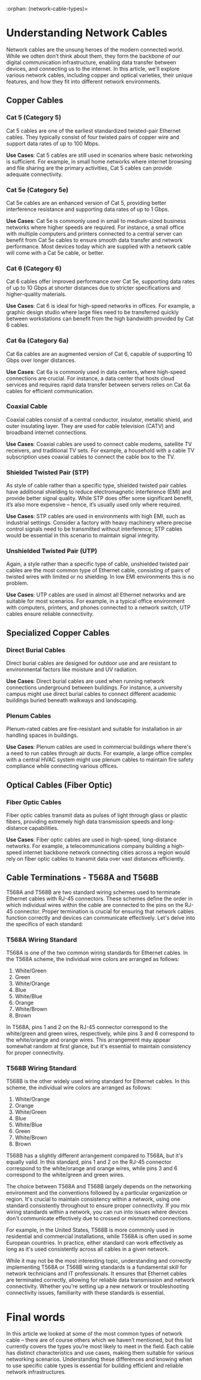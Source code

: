 :orphan:
(network-cable-types)=

# Understanding Network Cables

Network cables are the unsung heroes of the modern connected world. While we odten don’t think about them, they form the backbone of our digital communication infrastructure, enabling data transfer between devices, and connecting us to the internet. In this article, we'll explore various network cables, including copper and optical varieties, their unique features, and how they fit into different network environments.

 

## Copper Cables

### Cat 5 (Category 5)

Cat 5 cables are one of the earliest standardized twisted-pair Ethernet cables. They typically consist of four twisted pairs of copper wire and support data rates of up to 100 Mbps.

**Use Cases**: Cat 5 cables are still used in scenarios where basic networking is sufficient. For example, in small home networks where internet browsing and file sharing are the primary activities, Cat 5 cables can provide adequate connectivity.

 

### Cat 5e (Category 5e)

Cat 5e cables are an enhanced version of Cat 5, providing better interference resistance and supporting data rates of up to 1 Gbps.

**Use Cases**: Cat 5e is commonly used in small to medium-sized business networks where higher speeds are required. For instance, a small office with multiple computers and printers connected to a central server can benefit from Cat 5e cables to ensure smooth data transfer and network performance. Most devices today which are supplied with a network cable will come with a Cat 5e cable, or better.

 

### Cat 6 (Category 6)

Cat 6 cables offer improved performance over Cat 5e, supporting data rates of up to 10 Gbps at shorter distances due to stricter specifications and higher-quality materials.

**Use Cases**: Cat 6 is ideal for high-speed networks in offices. For example, a graphic design studio where large files need to be transferred quickly between workstations can benefit from the high bandwidth provided by Cat 6 cables.

 

### Cat 6a (Category 6a)

Cat 6a cables are an augmented version of Cat 6, capable of supporting 10 Gbps over longer distances.

**Use Cases**: Cat 6a is commonly used in data centers, where high-speed connections are crucial. For instance, a data center that hosts cloud services and requires rapid data transfer between servers relies on Cat 6a cables for efficient communication.

 

### Coaxial Cable

Coaxial cables consist of a central conductor, insulator, metallic shield, and outer insulating layer. They are used for cable television (CATV) and broadband internet connections.

**Use Cases**: Coaxial cables are used to connect cable modems, satellite TV receivers, and traditional TV sets. For example, a household with a cable TV subscription uses coaxial cables to connect the cable box to the TV.

 

### Shielded Twisted Pair (STP)

As style of cable rather than a specific type, shielded twisted pair cables have additional shielding to reduce electromagnetic interference (EMI) and provide better signal quality. While STP does offer some significant benefit, it’s also more expensive – hence, it’s usually used only where required. 

**Use Cases**: STP cables are used in environments with high EMI, such as industrial settings. Consider a factory with heavy machinery where precise control signals need to be transmitted without interference; STP cables would be essential in this scenario to maintain signal integrity. 



### Unshielded Twisted Pair (UTP)

Again, a style rather than a specific type of cable, unshielded twisted pair cables are the most common type of Ethernet cable, consisting of pairs of twisted wires with limited or no shielding. In low EMI environments this is no problem. 

**Use Cases**: UTP cables are used in almost all Ethernet networks and are suitable for most scenarios. For example, in a typical office environment with computers, printers, and phones connected to a network switch, UTP cables ensure reliable connectivity.

 

## Specialized Copper Cables

### Direct Burial Cables

Direct burial cables are designed for outdoor use and are resistant to environmental factors like moisture and UV radiation.

**Use Cases**: Direct burial cables are used when running network connections underground between buildings. For instance, a university campus might use direct burial cables to connect different academic buildings buried beneath walkways and landscaping.



### Plenum Cables

Plenum-rated cables are fire-resistant and suitable for installation in air handling spaces in buildings.

**Use Cases**: Plenum cables are used in commercial buildings where there's a need to run cables through air ducts. For example, a large office complex with a central HVAC system might use plenum cables to maintain fire safety compliance while connecting various offices.

 

## Optical Cables (Fiber Optic)

### Fiber Optic Cables

Fiber optic cables transmit data as pulses of light through glass or plastic fibers, providing extremely high data transmission speeds and long-distance capabilities.

**Use Cases**: Fiber optic cables are used in high-speed, long-distance networks. For example, a telecommunications company building a high-speed internet backbone network connecting cities across a region would rely on fiber optic cables to transmit data over vast distances efficiently.



## Cable Terminations - T568A and T568B

T568A and T568B are two standard wiring schemes used to terminate Ethernet cables with RJ-45 connectors. These schemes define the order in which individual wires within the cable are connected to the pins on the RJ-45 connector. Proper termination is crucial for ensuring that network cables function correctly and devices can communicate effectively. Let's delve into the specifics of each standard:

### T568A Wiring Standard

T568A is one of the two common wiring standards for Ethernet cables. In the T568A scheme, the individual wire colors are arranged as follows:

1. White/Green
2. Green
3. White/Orange
4. Blue
5. White/Blue
6. Orange
7. White/Brown
8. Brown

In T568A, pins 1 and 2 on the RJ-45 connector correspond to the white/green and green wires, respectively, while pins 3 and 6 correspond to the white/orange and orange wires. This arrangement may appear somewhat random at first glance, but it's essential to maintain consistency for proper connectivity.



### T568B Wiring Standard

T568B is the other widely used wiring standard for Ethernet cables. In this scheme, the individual wire colors are arranged as follows:

1. White/Orange
2. Orange
3. White/Green
4. Blue
5. White/Blue
6. Green
7. White/Brown
8. Brown

T568B has a slightly different arrangement compared to T568A, but it's equally valid. In this standard, pins 1 and 2 on the RJ-45 connector correspond to the white/orange and orange wires, while pins 3 and 6 correspond to the white/green and green wires.

The choice between T568A and T568B largely depends on the networking environment and the conventions followed by a particular organization or region. It's crucial to maintain consistency within a network, using one standard consistently throughout to ensure proper connectivity. If you mix wiring standards within a network, you can run into issues where devices don't communicate effectively due to crossed or mismatched connections.

For example, in the United States, T568B is more commonly used in residential and commercial installations, while T568A is often used in some European countries. In practice, either standard can work effectively as long as it's used consistently across all cables in a given network.

While it may not be the most interesting topic, understanding and correctly implementing T568A or T568B wiring standards is a fundamental skill for network technicians and IT professionals. It ensures that Ethernet cables are terminated correctly, allowing for reliable data transmission and network connectivity. Whether you're setting up a new network or troubleshooting connectivity issues, familiarity with these standards is essential.

 

# Final words

In this article we looked at some of the most common types of  network cable – there are of course others which we haven’t mentioned, but this list currently covers the types you’re most likely to meet in the field. Each cable has distinct characteristics and use cases, making them suitable for various networking scenarios. Understanding these differences and knowing when to use specific cable types is essential for building efficient and reliable network infrastructures. 

 
